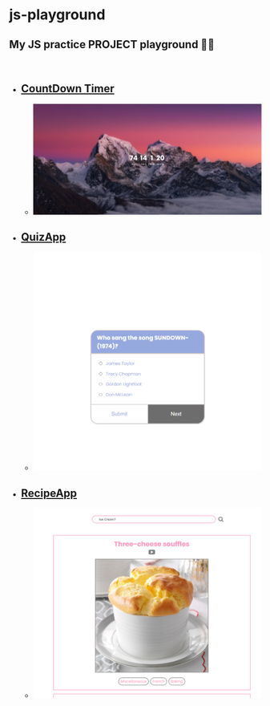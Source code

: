 # **js-playground**
## **My JS practice PROJECT playground 🚀🌟**

<br/>

* ## **[CountDown Timer](https://github.com/AadilVarsh/js-playground/tree/master/CountdownTimer)**
  
  * ![CountDown](screenshots/CountdownTimer.png)

* ## **[QuizApp](https://github.com/AadilVarsh/js-playground/tree/master/QuizApp)**

    * ![QuizApp](screenshots/QuizApp.png)

* ## **[RecipeApp](https://github.com/AadilVarsh/js-playground/tree/master/RecipeApp)**
    * ![RecipeApp](screenshots/RecipeApp.png)